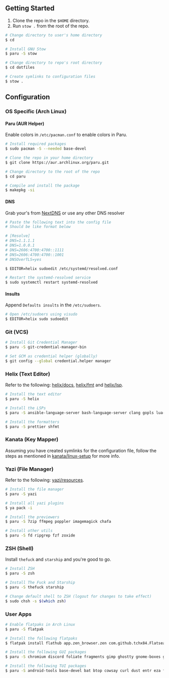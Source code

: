 ## Getting Started

1. Clone the repo in the `$HOME` directory.
2. Run `stow .` from the root of the repo.

```sh
# Change directory to user's home directory
$ cd

# Install GNU Stow
$ paru -S stow

# Change directory to repo's root directory
$ cd dotfiles

# Create symlinks to configuration files
$ stow .
```

## Configuration

### OS Specific (Arch Linux)

#### Paru (AUR Helper)

Enable colors in `/etc/pacman.conf` to enable colors in Paru.

```sh
# Install required packages
$ sudo pacman -S --needed base-devel

# Clone the repo in your home directory
$ git clone https://aur.archlinux.org/paru.git

# Change directory to the root of the repo
$ cd paru

# Compile and install the package
$ makepkg -si
```

#### DNS

Grab your's from [NextDNS](https://my.nextdns.io/start) or use any other DNS resolver

```sh
# Paste the following text into the config file
# Should be like format below

# [Resolve]
# DNS=1.1.1.1
# DNS=1.0.0.1
# DNS=2606:4700:4700::1111
# DNS=2606:4700:4700::1001
# DNSOverTLS=yes

$ EDITOR=helix sudoedit /etc/systemd/resolved.conf

# Restart the systemd-resolved service
$ sudo systemctl restart systemd-resolved
```

#### Insults

Append `Defaults insults` in the `/etc/sudoers`.

```sh
# Open /etc/sudoers using visudo
$ EDITOR=helix sudo sudoedit
```

### Git (VCS)

```sh
# Install Git Credential Manager
$ paru -S git-credential-manager-bin

# Set GCM as credential helper (globally)
$ git config --global credential.helper manager
```

### Helix (Text Editor)

Refer to the following: [helix/docs](https://docs.helix-editor.com/lang-support.html), [helix/fmt](https://github.com/helix-editor/helix/wiki/External-formatter-configuration) and [helix/lsp](https://github.com/helix-editor/helix/wiki/Language-Server-Configurations).

```sh
# Install the text editor
$ paru -S helix

# Install the LSPs
$ paru -S ansible-language-server bash-language-server clang gopls lua-language-server marksman python-lsp-server rust-analyzer taplo texlab typescript-language-server vscode-css-languageserver vscode-html-languageserver vscode-json-languageserver yaml-language-server

# Install the formatters
$ paru -S prettier shfmt
```

### Kanata (Key Mapper)

Assuming you have created symlinks for the configuration file, follow the steps as mentioned in [kanata/linux-setup](https://github.com/jtroo/kanata/blob/main/docs/setup-linux.md) for more info.

### Yazi (File Manager)

Refer to the following: [yazi/resources](https://yazi-rs.github.io/docs/resources).

```sh
# Install the file manager
$ paru -S yazi

# Install all yazi plugins
$ ya pack -i

# Install the previewers
$ paru -S 7zip ffmpeg poppler imagemagick chafa

# Install other utils
$ paru -S fd ripgrep fzf zoxide
```

### ZSH (Shell)

Install `thefuck` and `starship` and you're good to go.

```sh
# Install ZSH
$ paru -S zsh

# Install The Fuck and Starship
$ paru -S thefuck starship

# Change default shell to ZSH (logout for changes to take effect)
$ sudo chsh -s $(which zsh)
```

### User Apps

```sh
# Enable flatpaks in Arch Linux
$ paru -S flatpak

# Install the following flatpaks
$ flatpak install flathub app.zen_browser.zen com.github.tchx84.Flatseal com.mattjakeman.ExtensionManager com.usebottles.bottles es.danirod.Cartero io.github.kelvinnovais.Kasasa it.mijorus.whisper me.iepure.devtoolbox net.pcsx2.PCSX2 org.localsend.localsend_app org.kde.KStyle.Adwaita org.kde.WaylandDecoration.QAdwaitaDecorations

# Install the following GUI packages
$ paru -S chromium discord foliate fragments gimp ghostty gnome-boxes gnome-calculator gnome-font-viewer gnome-logs impression kitty newsflash obfuscate obs-studio reapack reaper sws zed

# Install the following TUI packages
$ paru -S android-tools base-devel bat btop cowsay curl dust entr eza fastfetch fd figlet fzf git helix hexyl httpie lazygit lolcat macchina miller npm openssh ouch paru-bin pass reflector ripgrep starship stow thefuck tldr tmux trash-cli ttf-fira-code ttf-fira-sans wget yarn yazi yt-dlp zellij zoxide zsh
```
